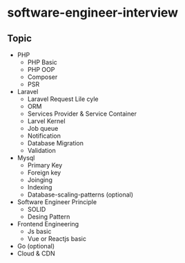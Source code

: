 # software-engineer-interview

## Topic
- PHP
  * PHP Basic
  * PHP OOP
  * Composer 
  * PSR
- Laravel
  * Laravel Request Lile cyle
  * ORM
  * Services Provider & Service Container
  * Larvel Kernel
  * Job queue
  * Notification
  * Database Migration
  * Validation
- Mysql
  * Primary Key
  * Foreign key
  * Joinging 
  * Indexing 
  * Database-scaling-patterns (optional)
- Software Engineer Principle
  * SOLID
  * Desing Pattern
- Frontend Engineering
  * Js basic 
  * Vue or Reactjs basic
- Go (optional)
- Cloud & CDN 
